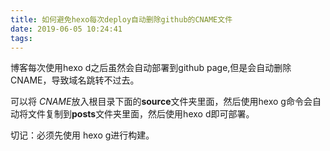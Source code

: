 ```yaml
---
title: 如何避免hexo每次deploy自动删除github的CNAME文件
date: 2019-06-05 10:24:41
tags:
---
```


博客每次使用hexo d之后虽然会自动部署到github page,但是会自动删除CNAME，导致域名跳转不过去。

可以将 *CNAME*放入根目录下面的**source**文件夹里面，然后使用hexo g命令会自动将文件复制到**posts**文件夹里面，然后使用hexo d即可部署。

切记：必须先使用 hexo g进行构建。

